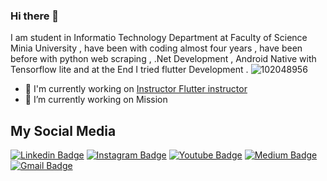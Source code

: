 ### Hi there 👋

I am student in Informatio Technology Department at Faculty of Science Minia University , have been with coding almost four years , have been before with python web scraping , .Net Development , Android Native with Tensorflow lite and at the End I tried flutter Development .
![102048956](https://user-images.githubusercontent.com/127878017/234147261-4e212927-dcb7-4aa7-a5af-ad98f149bb4f.jpg)

* 🚀  I'm currently working on [Instructor Flutter instructor](http://www.facebook.com/profile.php?id=100090574053947)
* 🔭 I’m currently working on Mission
##  My Social Media
[![Linkedin Badge](https://img.shields.io/badge/-anirudhemmadi-blue?style=flat-square&logo=Linkedin&logoColor=white&link=https://www.linkedin.com/in/anirudhemmadi/)](https://www.linkedin.com/in/waleed-ashraf-0483571b4/)
[![Instagram Badge](https://img.shields.io/badge/-kanna6501-purple?style=flat-square&logo=instagram&logoColor=white&link=https://instagram.com/kanna6501/)]()
[![Youtube Badge](https://img.shields.io/badge/-koolkanna-darkred?style=flat-square&logo=youtube&logoColor=white&link=https://www.youtube.com/c/koolkanna)](https://www.youtube.com/c/koolkanna)
[![Medium Badge](https://img.shields.io/badge/-@aemmadi-03a57a?style=flat-square&labelColor=000000&logo=Medium&link=https://medium.com/@aemmadi/)](https://medium.com/@aemmadi)
[![Gmail Badge](https://img.shields.io/badge/-kanna6501@gmail.com-c14438?style=flat-square&logo=Gmail&logoColor=white&link=mailto:kanna6501@gmail.com)](mailto:kanna6501@gmail.com)
<!--
**ledo2750/ledo2750** is a ✨ _special_ ✨ repository because its `README.md` (this file) appears on your GitHub profile.

Here are some ideas to get you started:
![102048956](https://user-images.githubusercontent.com/127878017/234147089-a8fb1f94-38bb-4c84-bffd-188f8a84fb82.jpg)

- 🔭 I’m currently working on ...
- 🌱 I’m currently learning ...
- 👯 I’m looking to collaborate on ...
- 🤔 I’m looking for help with ...
- 💬 Ask me about ...
- 📫 How to reach me: ...
- 😄 Pronouns: ...
- ⚡ Fun fact: ...
-->


